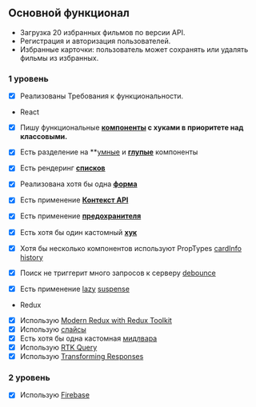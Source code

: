 
## Основной функционал

- Загрузка 20 избранных фильмов по версии API.
- Регистрация и авторизация пользователей.
- Избранные карточки: пользователь может сохранять или удалять фильмы из избранных.


### 1 уровень 

- [x] Реализованы Требования к функциональности.

- React

- [x] Пишу функциональные **[компоненты](src/Components) c хуками в приоритете над классовыми.** 
- [x] Есть разделение на **[умные](src/Components/Header/Search/Search.jsx) и **[глупые](src/Components/Input/Input.jsx)** компоненты 
- [x] Есть рендеринг **[списков](src/Components/CardContainer/CardContainer.jsx)**
- [x] Реализована хотя бы одна **[форма](src/Pages/SignIn/SignInPage.jsx)**
- [x] Есть применение **[Контекст API](src/App/store/api/Context.jsx)**
- [x] Есть применение **[предохранителя](src/App.jsx)**
- [x] Есть хотя бы один кастомный **[хук](src/App/store/api/hooks)**
- [x] Хотя бы несколько компонентов используют PropTypes [cardInfo](src/Components/CardInfo/CardInfo.jsx) [history](src/Components/History/HistoryElem.jsx)
- [x] Поиск не триггерит много запросов к серверу [debounce](src/App/store/api/hooks/useDebounce.js) 
- [x] Есть применение [lazy](src/App.jsx) [suspense](src/main.jsx)


- Redux

- [x] Использую [Modern Redux with Redux Toolkit](src/App/store.js)
- [x] Использую [слайсы](src/App/store/api/Slices)
- [x] Есть хотя бы одна кастомная [мидлвара](src/App/store/api/logerMw.js)
- [x] Использую [RTK Query](src/App/store/api/kinopoiskApi.js)
- [x] Использую [Transforming Responses](src/App/store/api/transformRespons/)

### 2 уровень 

- [x] Использую [Firebase](src/firebase.js)
